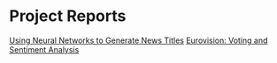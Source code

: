 # Project Reports

[Using Neural Networks to Generate News Titles](https://medium.com/@emily.gelchie/using-neural-networks-to-generate-news-titles-e0e7c0c59bcd)
[Eurovision: Voting and Sentiment Analysis](https://medium.com/@reggiecfay/f9c80b712289)
